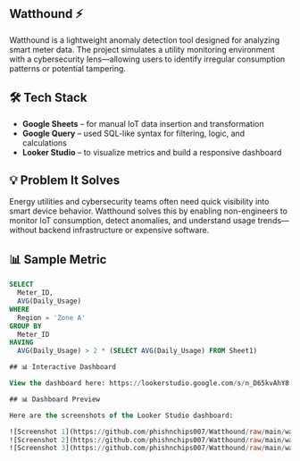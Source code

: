 ## Watthound ⚡

Watthound is a lightweight anomaly detection tool designed for analyzing smart meter data. The project simulates a utility monitoring environment with a cybersecurity lens—allowing users to identify irregular consumption patterns or potential tampering.

## 🛠️ Tech Stack

- **Google Sheets** – for manual IoT data insertion and transformation  
- **Google Query** – used SQL-like syntax for filtering, logic, and calculations  
- **Looker Studio** – to visualize metrics and build a responsive dashboard  

## 💡 Problem It Solves

Energy utilities and cybersecurity teams often need quick visibility into smart device behavior. Watthound solves this by enabling non-engineers to monitor IoT consumption, detect anomalies, and understand usage trends—without backend infrastructure or expensive software.

## 📊 Sample Metric

```sql
SELECT 
  Meter_ID, 
  AVG(Daily_Usage) 
WHERE 
  Region = 'Zone A' 
GROUP BY 
  Meter_ID 
HAVING 
  AVG(Daily_Usage) > 2 * (SELECT AVG(Daily_Usage) FROM Sheet1)

## 📊 Interactive Dashboard

View the dashboard here: https://lookerstudio.google.com/s/n_D65kvAhY8

## 📊 Dashboard Preview

Here are the screenshots of the Looker Studio dashboard:

![Screenshot 1](https://github.com/phishnchips007/Watthound/raw/main/watt1.png)
![Screenshot 2](https://github.com/phishnchips007/Watthound/raw/main/watt2.png)
![Screenshot 3](https://github.com/phishnchips007/Watthound/raw/main/watt3.png)

